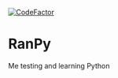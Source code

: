 [![CodeFactor](https://www.codefactor.io/repository/github/itsjony/ranpy/badge)](https://www.codefactor.io/repository/github/itsjony/ranpy)

# RanPy
Me testing and learning Python
